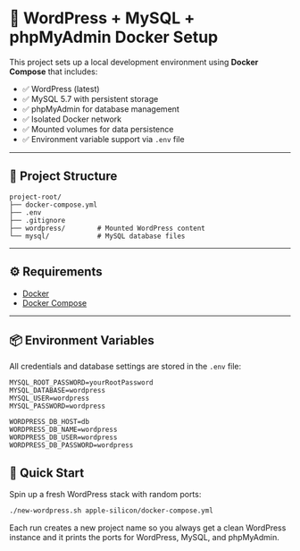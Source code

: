 # 🐳 WordPress + MySQL + phpMyAdmin Docker Setup

This project sets up a local development environment using **Docker Compose** that includes:

- ✅ WordPress (latest)
- ✅ MySQL 5.7 with persistent storage
- ✅ phpMyAdmin for database management
- ✅ Isolated Docker network
- ✅ Mounted volumes for data persistence
- ✅ Environment variable support via `.env` file

---

## 📁 Project Structure

```
project-root/
├── docker-compose.yml
├── .env
├── .gitignore
├── wordpress/        # Mounted WordPress content
└── mysql/            # MySQL database files
```
---

## ⚙️ Requirements

- [Docker](https://www.docker.com/)
- [Docker Compose](https://docs.docker.com/compose/)

---

## 📦 Environment Variables

All credentials and database settings are stored in the `.env` file:

```env
MYSQL_ROOT_PASSWORD=yourRootPassword
MYSQL_DATABASE=wordpress
MYSQL_USER=wordpress
MYSQL_PASSWORD=wordpress

WORDPRESS_DB_HOST=db
WORDPRESS_DB_NAME=wordpress
WORDPRESS_DB_USER=wordpress
WORDPRESS_DB_PASSWORD=wordpress
```

## 🚀 Quick Start

Spin up a fresh WordPress stack with random ports:

```bash
./new-wordpress.sh apple-silicon/docker-compose.yml
```

Each run creates a new project name so you always get a clean WordPress instance and it prints the ports for WordPress, MySQL, and phpMyAdmin.
